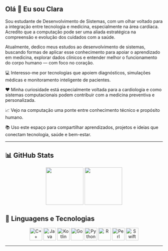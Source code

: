 ## Olá 👋 Eu sou Clara 
Sou estudante de Desenvolvimento de Sistemas, com um olhar voltado para a integração entre tecnologia e medicina, especialmente na área cardíaca. Acredito que a computação pode ser uma aliada estratégica na compreensão e evolução dos cuidados com a saúde.

Atualmente, dedico meus estudos ao desenvolvimento de sistemas, buscando formas de aplicar esse conhecimento para apoiar o aprendizado em medicina, explorar dados clínicos e entender melhor o funcionamento do corpo humano — com foco no coração.

💻 Interesso-me por tecnologias que apoiem diagnósticos, simulações médicas e monitoramento inteligente de pacientes.

❤️ Minha curiosidade está especialmente voltada para a cardiologia e como sistemas computacionais podem contribuir com a medicina preventiva e personalizada.

📈 Vejo na computação uma ponte entre conhecimento técnico e propósito humano.

📚 Uso este espaço para compartilhar aprendizados, projetos e ideias que conectam tecnologia, saúde e bem-estar.


---

## 📊 GitHub Stats

<p align="center">
  <img height="120em" src="https://github-readme-stats.vercel.app/api?username=claravarellaa&show_icons=true&theme=tokyonight&hide_title=false" />
  <img height="120em" src="https://github-readme-stats.vercel.app/api/top-langs/?username=claravarellaa&layout=compact&theme=tokyonight" />
</p>

## 🚀 Linguagens e Tecnologias

<p align="center">
  <img src="https://cdn.jsdelivr.net/gh/devicons/devicon/icons/cplusplus/cplusplus-original.svg" height="40" alt="C++" />
  <img src="https://cdn.jsdelivr.net/gh/devicons/devicon/icons/java/java-original.svg" height="40" alt="Java" />
  <img src="https://cdn.jsdelivr.net/gh/devicons/devicon/icons/kotlin/kotlin-original.svg" height="40" alt="Kotlin" />
  <img src="https://cdn.jsdelivr.net/gh/devicons/devicon/icons/go/go-original.svg" height="40" alt="Go" />
  <img src="https://cdn.jsdelivr.net/gh/devicons/devicon/icons/python/python-original.svg" height="40" alt="Python" />
  <img src="https://cdn.jsdelivr.net/gh/devicons/devicon/icons/r/r-original.svg" height="40" alt="R" />
  <img src="https://cdn.jsdelivr.net/gh/devicons/devicon/icons/perl/perl-original.svg" height="40" alt="Perl" />
  <img src="https://cdn.jsdelivr.net/gh/devicons/devicon/icons/swift/swift-original.svg" height="40" alt="Swift" />
</p>

---
